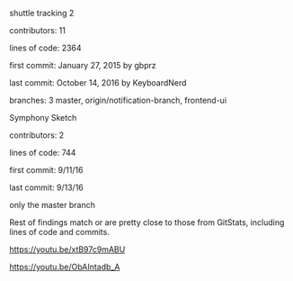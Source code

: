 shuttle tracking 2

contributors: 11

lines of code: 2364

first commit: January 27, 2015 by gbprz

last commit: October 14, 2016 by KeyboardNerd

branches: 3 master, origin/notification-branch, frontend-ui





Symphony Sketch 

contributors: 2 

lines of code: 744 

first commit: 9/11/16

last commit: 9/13/16

only the master branch




Rest of findings match or are pretty close to those from GitStats, including lines of code and commits.



https://youtu.be/xtB97c9mABU

https://youtu.be/ObAIntadb_A
